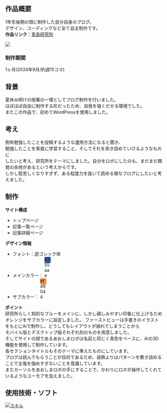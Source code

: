 ## 作品概要

1年生後期の頭に制作した自分自身のブログ。<br>
デザイン、コーディングなど全て自主制作です。<br>
**作品リンク**：[青島研究所](https://aoshima.pupu.jp/blog)

<img src="./img.png">

### 制作期間
1ヶ月(2024年9月/約週15コマ)

## 背景

夏休み明けの授業の一環としてブログ制作を行いました。<br>
ほぼほぼ自由に制作する形だったため、自我を強くだせる環境でした。<br>
またこの作品で、初めてWordPressを使用しました。


## 考え
例年勉強したことを投稿するような運用方法になると聞き、<br>
勉強したことを素直に学習すること、そしてそれを突き詰めていけるようなものに<br>
したいと考え、研究所をテーマにしました。自分をロボにしたのも、まだまだ開発の余地があるという考えからです。
<br>しかし堅苦しくなりすぎず、ある程度力を抜いて読める様なブログにしたいと考えました。


## 制作
**サイト構成** <br>
- トップページ
- 記事一覧ページ
- 記事詳細ページ

**デザイン情報** <br>

- フォント：遊ゴシック体
- メインカラー： <span style="display:inline-block; width:20px; height:20px; background-color:#355aae; border-radius:3px;">#355aae</span> 
- サブカラー： <span style="display:inline-block; width:20px; height:20px; background-color:#f49044; border-radius:3px;">#f49044</span> 

**ポイント** <br>
研究所らしく知的なブルーをメインに、しかし親しみやすい印象に仕上げるためオレンジをサブカラーに設定しました。
ファーストビューは手書きのイラストをもとにAiで制作し、どうしてもレイアウトが崩れてしまうことから<br>
モバイル版とデスクトップ版それぞれ別のものを用意しました。<br>
そしてサイトの顔であるあおしまロボは名前と同じく青色をベースに、Aiの3D機能を使用して制作しています。<br>
各セクションタイトルもそのテーマに準えたものにしています。<br>
ブログは読んでもらうことが目的であるため、装飾よりはパターンを敷き詰めることで主張を強めすぎないことを意識しています。<br>
またカーソルをあおしまロボの手にすることで、かわりにロボが操作してくれているようなユーモアを加えました。

## 使用技術・ソフト
[![スキル](https://skillicons.dev/icons?i=html,css,js,wordpress,figma,ai,vscode&perline=5)]()

